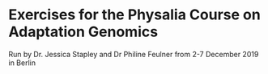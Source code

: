 # Exercises for the Physalia Course on Adaptation Genomics 
Run by Dr. Jessica Stapley and Dr Philine Feulner from 2-7 December 2019 in Berlin

